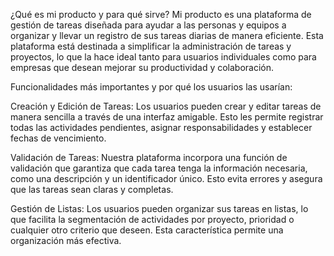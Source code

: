 ¿Qué es mi producto y para qué sirve?
Mi producto es una plataforma de gestión de tareas diseñada para ayudar a las personas y equipos a organizar y llevar un registro de sus tareas diarias de manera eficiente. Esta plataforma está destinada a simplificar la administración de tareas y proyectos, lo que la hace ideal tanto para usuarios individuales como para empresas que desean mejorar su productividad y colaboración.

Funcionalidades más importantes y por qué los usuarios las usarían:

Creación y Edición de Tareas: Los usuarios pueden crear y editar tareas de manera sencilla a través de una interfaz amigable. Esto les permite registrar todas las actividades pendientes, asignar responsabilidades y establecer fechas de vencimiento.

Validación de Tareas: Nuestra plataforma incorpora una función de validación que garantiza que cada tarea tenga la información necesaria, como una descripción y un identificador único. Esto evita errores y asegura que las tareas sean claras y completas.

Gestión de Listas: Los usuarios pueden organizar sus tareas en listas, lo que facilita la segmentación de actividades por proyecto, prioridad o cualquier otro criterio que deseen. Esta característica permite una organización más efectiva.
